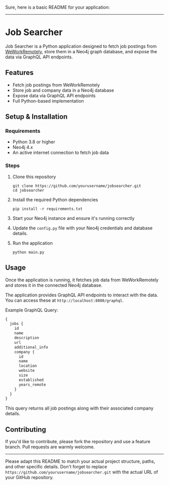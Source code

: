Sure, here is a basic README for your application:

---

# Job Searcher

Job Searcher is a Python application designed to fetch job postings from [WeWorkRemotely](https://weworkremotely.com), store them in a Neo4j graph database, and expose the data via GraphQL API endpoints. 

## Features
* Fetch job postings from WeWorkRemotely
* Store job and company data in a Neo4j database
* Expose data via GraphQL API endpoints
* Full Python-based implementation

## Setup & Installation

### Requirements

* Python 3.8 or higher
* Neo4j 4.x
* An active internet connection to fetch job data

### Steps

1. Clone this repository
    ```
    git clone https://github.com/yourusername/jobsearcher.git
    cd jobsearcher
    ```

2. Install the required Python dependencies
    ```
    pip install -r requirements.txt
    ```

3. Start your Neo4j instance and ensure it's running correctly

4. Update the `config.py` file with your Neo4j credentials and database details.

5. Run the application
    ```
    python main.py
    ```

## Usage

Once the application is running, it fetches job data from WeWorkRemotely and stores it in the connected Neo4j database. 

The application provides GraphQL API endpoints to interact with the data. You can access these at `http://localhost:8000/graphql`.

Example GraphQL Query:

```graphql
{
  jobs {
    id
    name
    description
    url
    additional_info
    company {
      id
      name
      location
      website
      size
      established
      years_remote
    }
  }
}
```

This query returns all job postings along with their associated company details.

## Contributing

If you'd like to contribute, please fork the repository and use a feature branch. Pull requests are warmly welcome.

---

Please adapt this README to match your actual project structure, paths, and other specific details. Don't forget to replace `https://github.com/yourusername/jobsearcher.git` with the actual URL of your GitHub repository.
